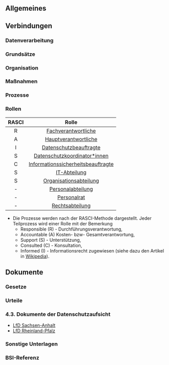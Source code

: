 ## Allgemeines

## Verbindungen
### Datenverarbeitung
### Grundsätze
### Organisation
### Maßnahmen
### Prozesse
### Rollen
| RASCI | Rolle |
| :---: | :----------------: |
| R  | [Fachverantwortliche](../Organisation/Rolle-Fachverantwortliche.md)   |
| A  | [Hauptverantwortliche](../Organisation/Rolle-Hauptverantwortliche.md) |
| I  | [Datenschutzbeauftragte](../Organisation/Rolle-DSB.md) |
| S  | [Datenschutzkoordinator*innen](../Organisation/Rolle-DSK.md) |
| C  | [Informationssicherheitsbeauftragte](../Organisation/Rolle-ISB.md)|
| S  | [IT-Abteilung](../Organisation/Rolle-IT-Abteilung.md) |
| S  | [Organisationsabteilung](../Organisation/Rolle-Organisationsabteilung.md) |
| -  | [Personalabteilung](../Organisation/Rolle-Personalabteilung.md) |
| -  | [Personalrat](../Organisation/Rolle-Personalrat.md) |
| -  | [Rechtsabteilung](../Organisation/Rolle-Rechtsabteilung.md)|

- Die Prozesse werden nach der RASCI-Methode dargestellt. Jeder Teilprozess wird einer Rolle mit der Bemerkung
  - Responsible (R) - Durchführungsverantwortung, 
  - Accountable (A) Kosten- bzw- Gesamtverantwortung, 
  - Support (S) - Unterstützung,
  - Consulted (C) - Konsultation, 
  - Informed (I) - Informationsrecht
  zugewiesen (siehe dazu den Artikel in [Wikipedia](https://de.wikipedia.org/wiki/RACI)).
  
## Dokumente
### Gesetze
### Urteile
### 4.3. Dokumente der Datenschutzaufsicht
- [LfD Sachsen-Anhalt](https://datenschutz.sachsen-anhalt.de/informationen/internationales/datenschutz-grundverordnung/verzeichnis-der-verarbeitungstaetigkeiten-nach-artikel-30-ds-gvo)
- [LfD Rheinland-Pfalz](https://www.baden-wuerttemberg.datenschutz.de/wp-content/uploads/2021/11/211129_Arbeitshilfe_VV_und_Loeschkonzept_Tabelle-mit-Bsp-Bewerberdaten.xlsx)
### Sonstige Unterlagen
### BSI-Referenz
